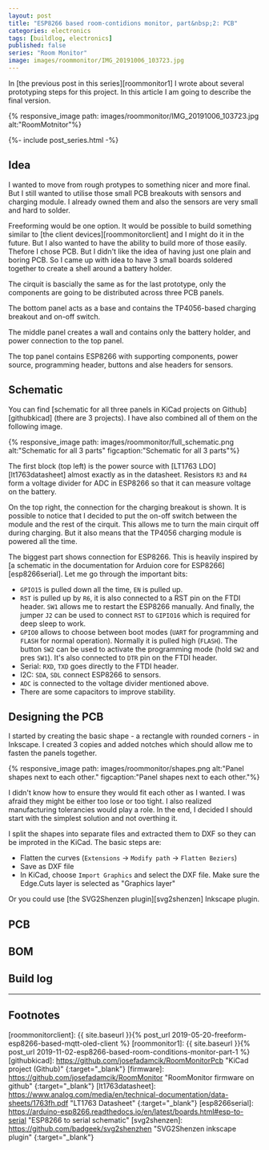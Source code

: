 ```yaml
---
layout: post
title: "ESP8266 based room-contidions monitor, part&nbsp;2: PCB"
categories: electronics
tags: [buildlog, electronics]
published: false
series: "Room Monitor"
image: images/roommonitor/IMG_20191006_103723.jpg
---
```


In [the previous post in this series][roommonitor1] I wrote about several prototyping steps for this project. In this article I am going to describe the final version.

{% responsive_image path: images/roommonitor/IMG_20191006_103723.jpg alt:"RoomMotnitor"%}

<!--more-->

{%- include post_series.html -%}

## Idea

I wanted to move from rough protypes to something nicer and more final. But I still wanted to utilise those small PCB breakouts with sensors and charging module. I already owned them and also the sensors are very small and hard to solder. 

Freeforming would be one option. It would be possible to build something similar to [the client devices][roommonitorclient] and I might do it in the future. But I also wanted to have the ability to build more of those easily. Thefore I chose PCB. But I didn't like the idea of having just one plain and boring PCB. So I came up with idea to have 3 small boards soldered together to create a shell around a battery holder. 

The cirquit is bascially the same as for the last prototype, only the components are going to be distributed across three PCB panels. 

The bottom panel acts as a base and contains the TP4056-based charging breakout and on-off switch. 

The middle panel creates a wall and contains only the battery holder, and power connection to the top panel.

The top panel contains ESP8266 with supporting components, power source, programming header, buttons and alse headers for sensors.

## Schematic

You can find [schematic for all three panels in KiCad projects on Github][githubkicad] (there are 3 projects). I have also combined all of them on the following image.

{% responsive_image path: images/roommonitor/full_schematic.png alt:"Schematic for all 3 parts"  figcaption:"Schematic for all 3 parts"%}

The first block (top left) is the power source with [LT1763 LDO][lt1763datasheet] almost exactly as in the datasheet. Resistors `R3` and `R4` form a voltage divider for ADC in ESP8266 so that it can measure voltage on the battery.

On the top right, the connection for the charging breakout is shown. It is possible to notice that I decided to put the on-off switch between the module and the rest of the cirquit. This allows me to turn the main cirquit off during charging. But it also means that the TP4056 charging module is powered all the time.

The biggest part shows connection for ESP8266. This is heavily inspired by [a schematic in the documentation for Arduion core for ESP8266][esp8266serial]. Let me go through the important bits:

- `GPIO15` is pulled down all the time, `EN` is pulled up.
- `RST` is pulled up by `R6`, it is also connected to a RST pin on the FTDI header. `SW1` allows me to restart the ESP8266 manually. And finally, the jumper `J2` can be used to connect `RST` to `GIPIO16` which is required for deep sleep to work.
- `GPIO0` allows to choose between boot modes (`UART` for programming and `FLASH` for normal operation). Normally it is pulled high (`FLASH`). The button `SW2` can be used to activate the programming mode (hold `SW2` and pres `SW1`). It's also connected to `DTR` pin on the FTDI header.
- Serial: `RXD`, `TXD` goes directly to the FTDI header.
- I2C: `SDA`, `SDL` connect ESP8266 to sensors.
- `ADC` is connected to the voltage divider mentioned above.
- There are some capacitors to improve stability.

## Designing the PCB

I started by creating the basic shape - a rectangle with rounded corners - in Inkscape. I created 3 copies and added notches which should allow me to fasten the panels together.

{% responsive_image path: images/roommonitor/shapes.png alt:"Panel shapes next to each other."  figcaption:"Panel shapes next to each other."%}

I didn't know how to ensure they would fit each other as I wanted. I was afraid they might be either too lose or too tight. I also realized manufacturing tolerancies would play a role. In the end, I decided I should start with the simplest solution and not overthing it. 

I split the shapes into separate files and extracted them to DXF so they can be improted in the KiCad. The basic steps are:

- Flatten the curves (`Extensions` -> `Modify path` -> `Flatten Beziers`)
- Save as DXF file 
- In KiCad, choose `Import Graphics` and select the DXF file. Make sure the Edge.Cuts layer is selected as "Graphics layer"

Or you could use [the SVG2Shenzen plugin][svg2shenzen] Inkscape plugin.


## PCB 

## BOM

## Build log




----
## Footnotes

<!-- Links  -->
[roommonitorclient]: {{ site.baseurl }}{% post_url 2019-05-20-freeform-esp8266-based-mqtt-oled-client %}
[roommonitor1]: {{ site.baseurl }}{% post_url 2019-11-02-esp8266-based-room-conditions-monitor-part-1 %}
[githubkicad]: <https://github.com/josefadamcik/RoomMonitorPcb> "KiCad project (Github)"
{:target="_blank"}
[firmware]: https://github.com/josefadamcik/RoomMonitor "RoomMonitor firmware on github"
{:target="_blank"}
[lt1763datasheet]: https://www.analog.com/media/en/technical-documentation/data-sheets/1763fh.pdf "LT1763 Datasheet"
{:target="_blank"}
[esp8266serial]: <https://arduino-esp8266.readthedocs.io/en/latest/boards.html#esp-to-serial> "ESP8266 to serial schematic"
[svg2shenzen]: https://github.com/badgeek/svg2shenzhen "SVG2Shenzen inkscape plugin"
{:target="_blank"}
